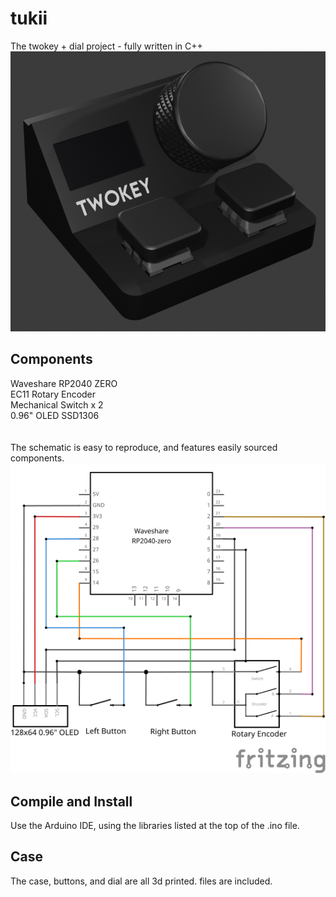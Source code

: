 # tukii
 The twokey + dial project - fully written in C++
 ![image](https://github.com/BeardyMike/tukii/blob/main/tukii.png)

 ## Components
 Waveshare RP2040 ZERO <br>
 EC11 Rotary Encoder <br>
 Mechanical Switch x 2<br>
 0.96" OLED SSD1306<br>
 <br><br>
 The schematic is easy to reproduce, and features easily sourced components. <br>
 ![image](https://raw.githubusercontent.com/BeardyMike/tukii/92573c717a01348e3904ba835759628ed55068f0/case%20%26%20schematic/schematic/tukii_schem.svg)

## Compile and Install
Use the Arduino IDE, using the libraries listed at the top of the .ino file.

## Case
The case, buttons, and dial are all 3d printed. files are included.
